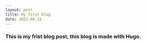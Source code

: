 ```yaml
---
layout: post
title: My first blog
date: 2022-08-31
---
```


### This is my frist blog post, this blog is made with Hugo. 
